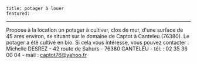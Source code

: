 	title: potager à louer
    featured:
    
---

Propose à la location un potager à cultiver, clos de mur, d'une surface de 45 ares environ, se situant sur le domaine de Captot à Canteleu (76380). Le potager a été cultivé en bio. Si cela vous intéresse, vous pouvez contacter : Michelle DESREZ - 42 route de Sahurs - 76380 CANTELEU - tél. : 02 35 36 00 04 - mail : captot76@yahoo.fr